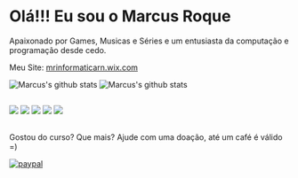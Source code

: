 # Olá!!! Eu sou o Marcus Roque 

Apaixonado por Games, Musicas e Séries e um entusiasta da computação e programação desde cedo.

Meu Site: [mrinformaticarn.wix.com](https://mrinformatica.wix.com)

![Marcus's github stats](https://github-readme-stats.vercel.app/api?username=marcusroque&show_icons=true&theme=synthwave)
![Marcus's github stats](https://github-readme-stats.vercel.app/api/top-langs/?username=marcusroque&layout=compact&langs_count=8&theme=synthwave)


</div>
  
  ##
  
  <div>
  <a href = "mailto: merpjunior@gmail.com"><img src="https://img.shields.io/badge/-Gmail-%23EA4335?style=for-the-badge&logo=gmail&logoColor=white" target="_blank"></a>
  <a href="https://www.linkedin.com/in/marcus-evandro-roque-pereira-junior-14594123/" target="_blank"><img src="https://img.shields.io/badge/-LinkedIn-%230077B5?style=for-the-badge&logo=linkedin&logoColor=white" target="_blank"></a>
  <a href="https://www.youtube.com/channel/UC2ABWZ-CVxsKttJqqviN2lg" target="_blank"><img src="https://img.shields.io/badge/-Youtube-%23333?style=for-the-badge&logo=youtube&logoColor=white" target="_blank"></a>
  <a href="https://instagram.com/marcusroquejr" target="_blank"><img src="https://img.shields.io/badge/-Instagram-%23E4405F?style=for-the-badge&logo=instagram&logoColor=white" target="_blank"></a>
  <a href="https://twitter.com/billymelv" target="_blank"><img src="https://img.shields.io/badge/-Twitter-%230077B5?style=for-the-badge&logo=Twitter&logoColor=white" target="_blank"></a>    
</div>

##
Gostou do curso? Que mais? Ajude com uma doação, até um café é válido =)

[![paypal](https://www.paypalobjects.com/en_US/i/btn/btn_donateCC_LG.gif)](https://www.paypal.com/donate?hosted_button_id=QUFHFGLWGZG62)
